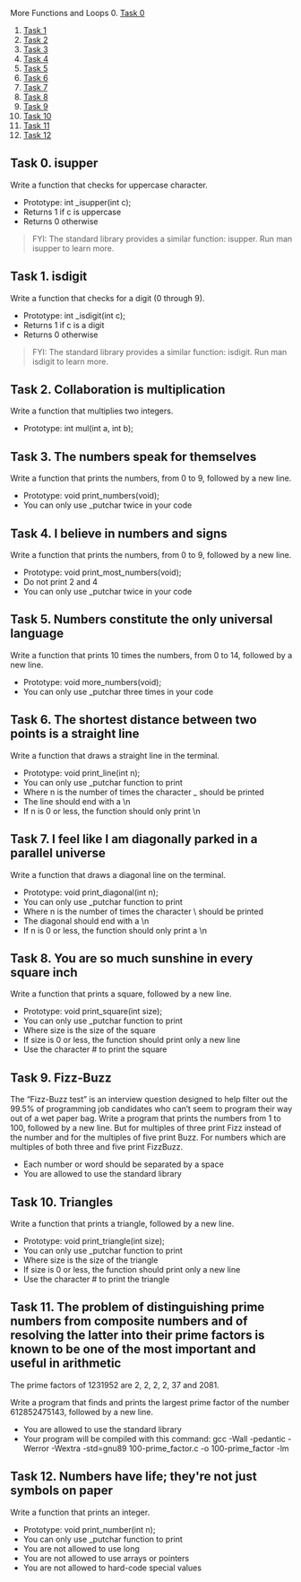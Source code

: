 More Functions and Loops
0. [Task 0](#task0)
1. [Task 1](#task1)
2. [Task 2](#task2)
3. [Task 3](#task3)
4. [Task 4](#task4)
5. [Task 5](#task5)
6. [Task 6](#task6)
7. [Task 7](#task7)
8. [Task 8](#task8)
9. [Task 9](#task9)
10. [Task 10](#task10)
11. [Task 11](#task11)
12. [Task 12](#task12)

## Task 0.<a name="task0"></a> isupper
Write a function that checks for uppercase character.
- Prototype: int \_isupper(int c);
- Returns 1 if c is uppercase
- Returns 0 otherwise
> FYI: The standard library provides a similar function: isupper. Run man isupper to learn more.

## Task 1.<a name="task1"></a> isdigit
Write a function that checks for a digit (0 through 9).
- Prototype: int \_isdigit(int c);
- Returns 1 if c is a digit
- Returns 0 otherwise
> FYI: The standard library provides a similar function: isdigit. Run man isdigit to learn more.

## Task 2.<a name="task2"></a> Collaboration is multiplication
Write a function that multiplies two integers.
- Prototype: int mul(int a, int b);

## Task 3.<a name="task3"></a> The numbers speak for themselves
Write a function that prints the numbers, from 0 to 9, followed by a new line.
- Prototype: void print_numbers(void);
- You can only use \_putchar twice in your code

## Task 4.<a name="task4"></a> I believe in numbers and signs
Write a function that prints the numbers, from 0 to 9, followed by a new line.
- Prototype: void print_most_numbers(void);
- Do not print 2 and 4
- You can only use \_putchar twice in your code

## Task 5.<a name="task5"></a> Numbers constitute the only universal language
Write a function that prints 10 times the numbers, from 0 to 14, followed by a new line.
- Prototype: void more_numbers(void);
- You can only use \_putchar three times in your code

## Task 6.<a name="task6"></a> The shortest distance between two points is a straight line
Write a function that draws a straight line in the terminal.
- Prototype: void print_line(int n);
- You can only use \_putchar function to print
- Where n is the number of times the character \_ should be printed
- The line should end with a \n
- If n is 0 or less, the function should only print \n

## Task 7.<a name="task7"></a> I feel like I am diagonally parked in a parallel universe
Write a function that draws a diagonal line on the terminal.
- Prototype: void print_diagonal(int n);
- You can only use \_putchar function to print
- Where n is the number of times the character \ should be printed
- The diagonal should end with a \n
- If n is 0 or less, the function should only print a \n

## Task 8.<a name="task8"></a> You are so much sunshine in every square inch
Write a function that prints a square, followed by a new line.
- Prototype: void print_square(int size);
- You can only use \_putchar function to print
- Where size is the size of the square
- If size is 0 or less, the function should print only a new line
- Use the character # to print the square

## Task 9.<a name="task9"></a> Fizz-Buzz
The “Fizz-Buzz test” is an interview question designed to help filter out the 99.5% of programming job candidates who can’t seem to program their way out of a wet paper bag.
Write a program that prints the numbers from 1 to 100, followed by a new line. But for multiples of three print Fizz instead of the number and for the multiples of five print Buzz. For numbers which are multiples of both three and five print FizzBuzz.
- Each number or word should be separated by a space
- You are allowed to use the standard library

## Task 10.<a name="task10"></a> Triangles
Write a function that prints a triangle, followed by a new line.
- Prototype: void print_triangle(int size);
- You can only use \_putchar function to print
- Where size is the size of the triangle
- If size is 0 or less, the function should print only a new line
- Use the character # to print the triangle

## Task 11.<a name="task11"></a> The problem of distinguishing prime numbers from composite numbers and of resolving the latter into their prime factors is known to be one of the most important and useful in arithmetic
The prime factors of 1231952 are 2, 2, 2, 2, 37 and 2081.

Write a program that finds and prints the largest prime factor of the number 612852475143, followed by a new line.
- You are allowed to use the standard library
- Your program will be compiled with this command: gcc -Wall -pedantic -Werror -Wextra -std=gnu89 100-prime_factor.c -o 100-prime_factor -lm

## Task 12.<a name="task12"></a> Numbers have life; they're not just symbols on paper
Write a function that prints an integer.
- Prototype: void print_number(int n);
- You can only use \_putchar function to print
- You are not allowed to use long
- You are not allowed to use arrays or pointers
- You are not allowed to hard-code special values
